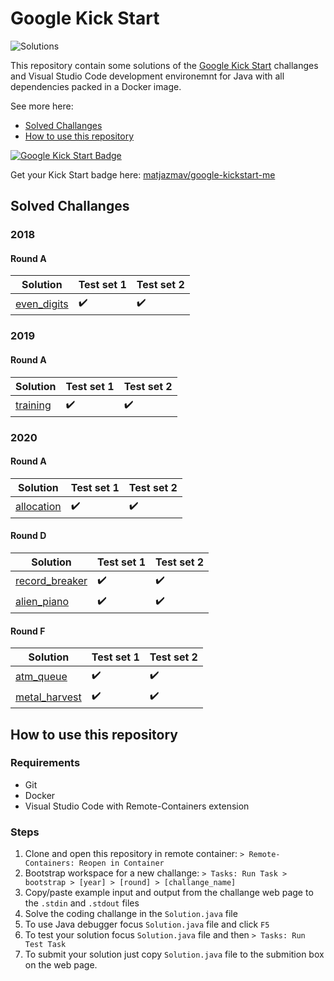 # Google Kick Start

![Solutions](https://github.com/matjazmav/google-kickstart/workflows/Solutions/badge.svg)

This repository contain some solutions of the [Google Kick Start](https://codingcompetitions.withgoogle.com/kickstart) challanges and Visual Studio Code development environemnt for Java with all dependencies packed in a Docker image.

See more here:
* [Solved Challanges](#solved-challanges)
* [How to use this repository](#how-to-use-this-repository)

[
  ![Google Kick Start Badge](https://google-kickstart-me.herokuapp.com/flier/matjazmav/java/thumbnail)
](https://github.com/matjazmav/google-kickstart-me)

Get your Kick Start badge here: [matjazmav/google-kickstart-me](https://github.com/matjazmav/google-kickstart-me)

## Solved Challanges

### 2018

#### Round A
| Solution              | Test set 1 | Test set 2 |
|-----------------------|------------|------------|
| [even_digits]         | ✔️         | ✔️        |

[even_digits]: rounds/2018/a/even_digits

### 2019

#### Round A
| Solution              | Test set 1 | Test set 2 |
|-----------------------|------------|------------|
| [training]            | ✔️         | ✔️        |

[training]: rounds/2019/a/training

### 2020

#### Round A
| Solution              | Test set 1 | Test set 2 |
|-----------------------|------------|------------|
| [allocation]          | ✔️         | ✔️        |

[allocation]: rounds/2020/a/allocation

#### Round D
| Solution              | Test set 1 | Test set 2 |
|-----------------------|------------|------------|
| [record_breaker]      | ✔️         | ✔️        |
| [alien_piano]         | ✔️         | ✔️        |

[record_breaker]: rounds/2020/d/record_breaker
[alien_piano]: rounds/2020/d/alien_piano

#### Round F
| Solution              | Test set 1 | Test set 2 |
|-----------------------|------------|------------|
| [atm_queue]           | ✔️         | ✔️        |
| [metal_harvest]       | ✔️         | ✔️        |

[atm_queue]: rounds/2020/f/atm_queue
[metal_harvest]: rounds/2020/f/metal_harvest


## How to use this repository

### Requirements
* Git
* Docker
* Visual Studio Code with Remote-Containers extension

### Steps
1. Clone and open this repository in remote container: `> Remote-Containers: Reopen in Container`
2. Bootstrap workspace for a new challange: `> Tasks: Run Task > bootstrap > [year] > [round] > [challange_name]`
3. Copy/paste example input and output from the challange web page to the `.stdin` and `.stdout` files
4. Solve the coding challange in the `Solution.java` file
5. To use Java debugger focus `Solution.java` file and click `F5`
6. To test your solution focus `Solution.java` file and then `> Tasks: Run Test Task`
7. To submit your solution just copy `Solution.java` file to the submition box on the web page.
